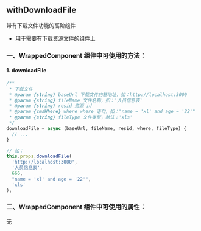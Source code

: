## withDownloadFile

带有下载文件功能的高阶组件

- 用于需要有下载资源文件的组件上


### 一、WrappedComponent 组件中可使用的方法：

#### 1. downloadFile

```javascript
/**
 * 下载文件
 * @param {string} baseUrl 下载文件的基地址，如：http://localhost:3000
 * @param {string} fileName 文件名称，如：'人员信息表'
 * @param {string} resid 资源 id
 * @param {cmsWhere} where where 语句，如："name = 'xl' and age = '22'"
 * @param {string} fileType 文件类型，默认：'xls'
 */
downloadFile = async (baseUrl, fileName, resid, where, fileType) {
  // ...
}

// 如：
this.props.downloadFile(
  'http://localhost:3000',
  '人员信息表',
  666,
  "name = 'xl' and age = '22'",
  'xls'
);
```

### 二、WrappedComponent 组件中可使用的属性：

无
